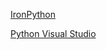 [IronPython](http://ironpython.net/)

[Python Visual Studio](https://www.visualstudio.com/vs/features/python/)
